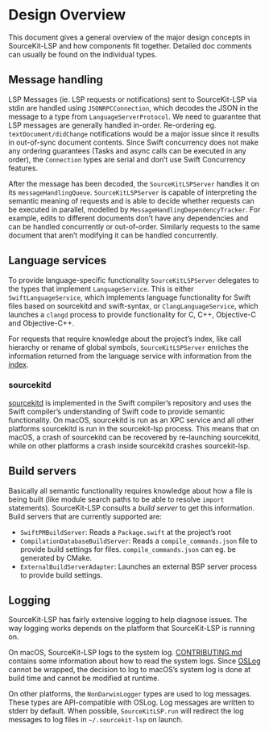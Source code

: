 # Design Overview

This document gives a general overview of the major design concepts in SourceKit-LSP and how components fit together. Detailed doc comments can usually be found on the individual types.

## Message handling

LSP Messages (ie. LSP requests or notifications) sent to SourceKit-LSP via stdin are handled using `JSONRPCConnection`, which decodes the JSON in the message to a type from `LanguageServerProtocol`. We need to guarantee that LSP messages are generally handled in-order. Re-ordering eg. `textDocument/didChange` notifications would be a major issue since it results in out-of-sync document contents. Since Swift concurrency does not make any ordering guarantees (Tasks and async calls can be executed in any order), the `Connection` types are serial and don’t use Swift Concurrency features.

After the message has been decoded, the `SourceKitLSPServer` handles it on its `messageHandlingQueue`. `SourceKitLSPServer` is capable of interpreting the semantic meaning of requests and is able to decide whether requests can be executed in parallel, modelled by `MessageHandlingDependencyTracker`. For example, edits to different documents don’t have any dependencies and can be handled concurrently or out-of-order. Similarly requests to the same document that aren’t modifying it can be handled concurrently.

## Language services

To provide language-specific functionality `SourceKitLSPServer` delegates to the types that implement `LanguageService`. This is either `SwiftLanguageService`, which implements language functionality for Swift files based on sourcekitd and swift-syntax, or `ClangLanguageService`, which launches a `clangd` process to provide functionality for C, C++, Objective-C and Objective-C++.

For requests that require knowledge about the project’s index, like call hierarchy or rename of global symbols, `SourceKitLSPServer` enriches the information returned from the language service with information from the [index](http://github.com/swiftlang/indexstore-db/).

### sourcekitd

[sourcekitd](https://github.com/apple/swift/tree/main/tools/SourceKit) is implemented in the Swift compiler’s repository and uses the Swift compiler’s understanding of Swift code to provide semantic functionality. On macOS, sourcekitd is run as an XPC service and all other platforms sourcekitd is run in the sourcekit-lsp process. This means that on macOS, a crash of sourcekitd can be recovered by re-launching sourcekitd, while on other platforms a crash inside sourcekitd crashes sourcekit-lsp.

## Build servers

Basically all semantic functionality requires knowledge about how a file is being built (like module search paths to be able to resolve `import` statements). SourceKit-LSP consults a *build server* to get this information. Build servers that are currently supported are:
- `SwiftPMBuildServer`: Reads a `Package.swift` at the project’s root
- `CompilationDatabaseBuildServer`: Reads a `compile_commands.json` file to provide build settings for files. `compile_commands.json` can eg. be generated by CMake.
- `ExternalBuildServerAdapter`: Launches an external BSP server process to provide build settings.

## Logging

SourceKit-LSP has fairly extensive logging to help diagnose issues. The way logging works depends on the platform that SourceKit-LSP is running on.

On macOS, SourceKit-LSP logs to the system log. [CONTRIBUTING.md](../CONTRIBUTING.md#logging) contains some information about how to read the system logs. Since [OSLog](https://developer.apple.com/documentation/os/logging) cannot be wrapped, the decision to log to macOS’s system log is done at build time and cannot be modified at runtime.

On other platforms, the `NonDarwinLogger` types are used to log messages. These types are API-compatible with OSLog. Log messages are written to stderr by default. When possible, `SourceKitLSP.run` will redirect the log messages to log files in `~/.sourcekit-lsp` on launch.
